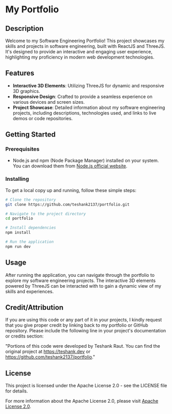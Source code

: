 # My Portfolio

## Description
Welcome to my Software Engineering Portfolio! This project showcases my skills and projects in software engineering, built with ReactJS and ThreeJS. It's designed to provide an interactive and engaging user experience, highlighting my proficiency in modern web development technologies.

## Features
- **Interactive 3D Elements**: Utilizing ThreeJS for dynamic and responsive 3D graphics.
- **Responsive Design**: Crafted to provide a seamless experience on various devices and screen sizes.
- **Project Showcase**: Detailed information about my software engineering projects, including descriptions, technologies used, and links to live demos or code repositories.

## Getting Started

### Prerequisites
- Node.js and npm (Node Package Manager) installed on your system. You can download them from [Node.js official website](https://nodejs.org/).

### Installing
To get a local copy up and running, follow these simple steps:

```bash
# Clone the repository
git clone https://github.com/teshank2137/portfolio.git

# Navigate to the project directory
cd portfolio

# Install dependencies
npm install

# Run the application
npm run dev
```

## Usage
After running the application, you can navigate through the portfolio to explore my software engineering projects. The interactive 3D elements powered by ThreeJS can be interacted with to gain a dynamic view of my skills and experiences.

## Credit/Attribution
If you are using this code or any part of it in your projects, I kindly request that you give proper credit by linking back to my portfolio or GitHub repository. Please include the following line in your project's documentation or credits section:

"Portions of this code were developed by Teshank Raut. You can find the original project at https://teshank.dev or https://github.com/teshank2137/portfolio."

## License
This project is licensed under the Apache License 2.0 - see the LICENSE file for details.


For more information about the Apache License 2.0, please visit [Apache License 2.0](https://www.apache.org/licenses/LICENSE-2.0).
